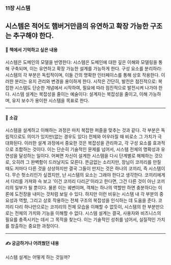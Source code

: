### 11장 시스템

시스템은 적어도 햄버거만큼의 유연하고 확장 가능한 구조는 추구해야 한다.
---

#### 📖 책에서 기억하고 싶은 내용 

시스템은 도메인의 모델을 반영한다: 시스템은 도메인에 대한 깊은 이해와 모델링을 통해 구축되며, 이는 유연하고 확장 가능한 설계를 가능하게 한다.
구성 요소를 분리하라: 시스템의 각 부분은 독립적이며, 이들 간의 명확한 인터페이스를 통해 상호 작용한다. 이러한 분리는 유지 관리와 변경을 용이하게 한다.
시작은 간단히, 발전은 점진적으로: 복잡한 시스템도 단순한 개념에서 시작하여, 필요에 따라 점진적으로 발전시켜 나가야 한다.
시스템 설계는 복잡성을 줄이는 예술이다: 설계자는 복잡성을 줄이고, 이해 가능하며, 유지 보수가 용이한 시스템을 목표로 한다.

---
#### 📖 소감 

시스템을 설계하고 이해하는 과정은 마치 복잡한 퍼즐을 맞추는 것과 같다. 각 부분은 독립적으로도 의미가 있지만(없는 경우도 있다) 전체와 어우러질 때 비로소 그 가치가 극대화된다.
이러한 설계 과정에서 중요한 것은 복잡성을 관리하고, 각 구성 요소를 효과적으로 조합하는 것이다. 이는 단순히 기술적인 문제를 넘어서, 시스템 전체의 명확성과 유연성을 달성하는 일이다.
어쩌면 자신이 설계한 시스템을 다시 단계별로 해체하는 것으로, 오히려 그 완벽함이 드러날지도 모른다. 
뜬금없는 소리지만, 장님이 코끼리를 만질 때도 저마다 다른 것을 상상하지만 결국 그들이 만지는 것은 하나의 코끼리, 즉 시스템이다.
무슨 헛소리인가 싶겠지만, 난 시스템의 요소는 그래야 한다고 생각한다. 코끼리에게서 다리를 가져와 슥 보고 '이건 코끼리 다리군'이라고 한다면, 그건 다른 것이 아닌 코끼리의 일부가 될 뿐이다. 
물론 이는 궤변이며, 객체는 하나의 역할만 하면 충분하다는 이론에 도전장을 내미는 것처럼 보일 수 있다. 
하지만 이런 비유는 시스템 내 각 부분의 중요성과 역할, 그리고 상호 작용하는 전체 구조의 복잡성을 인식하는 데 도움을 준다. 
코끼리 다리 하나만으로는 코끼리의 전체 모습을 이해할 수 없듯이, 시스템의 한 부분만으로는 전체의 가치와 기능을 이해할 수 없다.
시스템 설계는 결국, 사용자와 비즈니스의 필요를 충족시키는 데서 그 목적을 찾는다. 이는 기술적인 성취를 넘어서, 실질적인 가치를 창출하는 중요한 과정이다.

---

#### ✍ 궁금하거나 어려웠던 내용

시스템 설계는 어떻게 하는 것일까?
